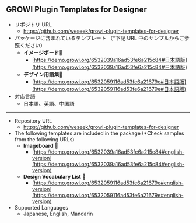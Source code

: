 ## GROWI Plugin Templates for Designer

- リポジトリ URL
    - https://github.com/weseek/growi-plugin-templates-for-designer
- パッケージに含まれているテンプレート （*下記 URL 中のサンプルからご参照ください）
  - **イメージボード**🎨
    - [https://demo.growi.org/6532039a16ad53fe6a215c84#日本語版](https://demo.growi.org/6532039a16ad53fe6a215c84#日本語版)
  - **デザイン用語集**📃
    - [https://demo.growi.org/6532059116ad53fe6a21679e#日本語版](https://demo.growi.org/6532059116ad53fe6a21679e#日本語版)
- 対応言語
    - 日本語、英語、中国語
----
- Repository URL
    - https://github.com/weseek/growi-plugin-templates-for-designer 
- The following templates are included in the package (*Check samples from the following URLs)
    - **Imageboard** 🎨
      - [https://demo.growi.org/6532039a16ad53fe6a215c84#english-version](https://demo.growi.org/6532039a16ad53fe6a215c84#english-version)
    - **Design Vocabulary List** 📃
      - [https://demo.growi.org/6532059116ad53fe6a21679e#english-version](https://demo.growi.org/6532059116ad53fe6a21679e#english-version)
- Supported Languages
    - Japanese, English, Mandarin
